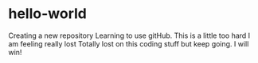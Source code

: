 # hello-world
Creating a new repository
Learning to use gitHub. 
This is a little too hard
I am feeling really lost
Totally lost on this coding stuff but keep going.
I will win!
